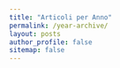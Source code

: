 ```yaml
---
title: "Articoli per Anno"
permalink: /year-archive/
layout: posts
author_profile: false
sitemap: false
---
```

